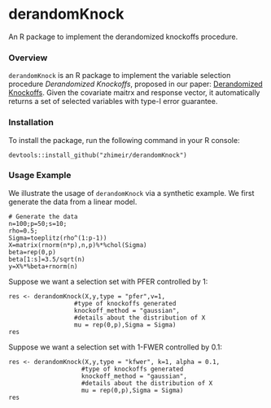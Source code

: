 # derandomKnock
An R package to implement the derandomized knockoffs procedure.

### Overview
`derandomKnock` is an R package to implement the variable selection procedure <em>Derandomized Knockoffs</em>, proposed in our
paper: [Derandomized Knockoffs](). Given the covariate maitrx and response vector, it automatically returns a set of selected variables with type-I 
error guarantee. 


### Installation
To install the package, run the following command in your R console:
```{r}
devtools::install_github("zhimeir/derandomKnock")
```

### Usage Example
We illustrate the usage of `derandomKnock` via a synthetic example. We first generate the data from a linear model.
```{r}
# Generate the data
n=100;p=50;s=10;
rho=0.5;
Sigma=toeplitz(rho^(1:p-1))
X=matrix(rnorm(n*p),n,p)%*%chol(Sigma)
beta=rep(0,p)
beta[1:s]=3.5/sqrt(n)
y=X%*%beta+rnorm(n)
```
Suppose we want a selection set with PFER controlled by 1:
```{r}
res <- derandomKnock(X,y,type = "pfer",v=1, 
                  #type of knockoffs generated
                  knockoff_method = "gaussian",
                  #details about the distribution of X
                  mu = rep(0,p),Sigma = Sigma)
res
```
Suppose we want a selection set with 1-FWER controlled by 0.1:
```{r}
res <- derandomKnock(X,y,type = "kfwer", k=1, alpha = 0.1, 
                    #type of knockoffs generated
                    knockoff_method = "gaussian",
                    #details about the distribution of X
                    mu = rep(0,p),Sigma = Sigma)
res
```
